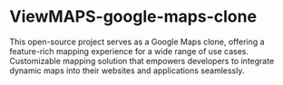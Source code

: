 # ViewMAPS-google-maps-clone
This open-source project serves as a Google Maps clone, offering a feature-rich mapping experience for a wide range of use cases. Customizable mapping solution that empowers developers to integrate dynamic maps into their websites and applications seamlessly.
